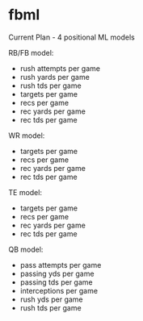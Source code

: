 # fbml

Current Plan - 4 positional ML models

RB/FB model:
- rush attempts per game
- rush yards per game
- rush tds per game
- targets per game
- recs per game
- rec yards per game
- rec tds per game

WR model:
- targets per game
- recs per game
- rec yards per game
- rec tds per game

TE model:
- targets per game
- recs per game
- rec yards per game
- rec tds per game

QB model:
- pass attempts per game
- passing yds per game
- passing tds per game
- interceptions per game
- rush yds per game
- rush tds per game